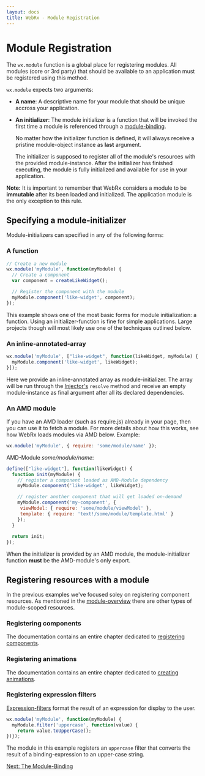 ```yaml
---
layout: docs
title: WebRx - Module Registration
---
```

# Module Registration

The <code>wx.module</code> function is a global place for registering modules. All modules (core or 3rd party) that should be 
available to an application must be registered using this method. 

<code>wx.module</code> expects two arguments:

- **A name**: A descriptive name for your module that should be unique accross your application.
- **An initializer**: The module initializer is a function that will be invoked the first time
a module is referenced through a [module-binding](/docs/module-binding.html#start). 

	No matter how the initializer function is defined, it will always receive a pristine module-object instance as
	**last** argument.

	The initializer is supposed to register all of the module's resources
	with the provided module-instance. After the initializer has finished executing, the module
	is fully initialized and available for use in your application.

**Note:** It is important to remember that WebRx considers a module to be **immutable** after its been loaded and initialized. 
The application module is the only exception to this rule.

## Specifying a module-initializer

Module-initializers can specified in any of the following forms:

### A function

```javascript
// Create a new module
wx.module('myModule', function(myModule) {
  // Create a component
  var component = createLikeWidget();

  // Register the component with the module
  myModule.component('like-widget', component);
});
```

This example shows one of the most basic forms for module initialization: a function.
Using an initializer-function is fine for simple applications. Large projects though will most likely use 
one of the techniques outlined below.

### An inline-annotated-array

```javascript
wx.module('myModule', ["like-widget", function(likeWidget, myModule) {
  myModule.component('like-widget', likeWidget);
}]);
```

Here we provide an inline-annotated array as module-initializer. The array will be run through
the [Injector's](/docs/dependency-injection-overview.html#start) <code>resolve</code> method
and receive an empty module-instance as final argument after all its declared dependencies.

### An AMD module

If you have an AMD loader (such as require.js) already in your page, then you can use it to fetch a module. 
For more details about how this works, see how WebRx loads modules via AMD below. Example:

```javascript
wx.module('myModule', { require: 'some/module/name' });
```

AMD-Module *some/module/name*:

```javascript
define(["like-widget"], function(likeWidget) {
  function init(myModule) {
	// register a component loaded as AMD-Module dependency
    myModule.component('like-widget', likeWidget);

	// register another component that will get loaded on-demand
    myModule.component('my-component', {
     viewModel: { require: 'some/module/viewModel' },
     template: { require: 'text!/some/module/template.html' }
    });
  }
 
  return init;
});
```

When the initializer is provided by an AMD module, the module-initializer function **must** be the AMD-module's 
only export.

## Registering resources with a module

In the previous examples we've focused soley on registering component resources. As mentioned in the [module-overview](/docs/module-overview.html#start)
there are other types of module-scoped resources.

### Registering components

The documentation contains an entire chapter dedicated to [registering components](/docs/component-registration.html#start). 

### Registering animations

The documentation contains an entire chapter dedicated to [creating animations](/docs/animation-registration.html#start). 

### Registering expression filters

[Expression-filters](/docs/binding-syntax.html#topic-expression-filters) format the result of an expression for display to the user.

```javascript
wx.module('myModule', function(myModule) {
  myModule.filter('uppercase', function(value) {
	return value.toUpperCase();
})});
```

The module in this example registers an <code>uppercase</code> filter that 
converts the result of a binding-expression to an upper-case string.

<a class="next-topic" href="/docs/module-binding.html#start">Next: The Module-Binding</a>